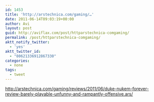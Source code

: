 ```yaml
---
id: 1453
title: 'http://arstechnica.com/gaming/…'
date: 2011-06-14T09:03:19+00:00
author: Avi
layout: post
guid: http://aviflax.com/post/httparstechnica-comgaming/
permalink: /post/httparstechnica-comgaming/
aktt_notify_twitter:
  - 'yes'
aktt_twitter_id:
  - "80621336912867330"
categories:
  - none
tags:
  - tweet
---
```

<a href="http://arstechnica.com/gaming/reviews/2011/06/duke-nukem-forever-review-barely-playable-unfunny-and-rampantly-offensive.ars/" rel="nofollow">http://arstechnica.com/gaming/reviews/2011/06/duke-nukem-forever-review-barely-playable-unfunny-and-rampantly-offensive.ars/</a>